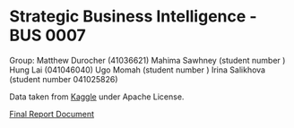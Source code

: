 # Strategic Business Intelligence - BUS 0007

Group:
Matthew Durocher (41036621)
Mahima Sawhney (student number )
Hung Lai (041046040)
Ugo Momah (student number )
Irina Salikhova (student number 041025826)


Data taken from [Kaggle](https://www.kaggle.com/datasets/teamincribo/credit-card-fraud) under Apache License.


[Final Report Document](https://algonquinlivecom-my.sharepoint.com/:w:/g/personal/duro0064_algonquinlive_com/EWKTv63_4KhMpisNU32W4HoBuCvhXsU0rIoeqsnCuikcZA?e=UodCLY)
